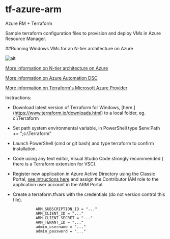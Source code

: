 # tf-azure-arm
Azure RM + Terraform

Sample terraform configuration files to provision and deploy  VMs in Azure Resource Manager.

##Running Windows VMs for an N-tier architecture on Azure

![alt](https://docs.microsoft.com/en-us/azure/guidance/media/blueprints/compute-n-tier.png)

[More information on N-tier architecture on Azure](https://docs.microsoft.com/en-us/azure/guidance/guidance-compute-n-tier-vm)

[More information on Azure Automation DSC](https://docs.microsoft.com/en-us/azure/automation/automation-dsc-getting-started)

[More information on Terraform's Microsoft Azure Provider](https://www.terraform.io/docs/providers/azurerm/index.html)

Instructions:
* Download latest version of Terraform for Windows, [here.] (https://www.terraform.io/downloads.html) to a local folder, eg. c:\Terraform
* Set path system environmental variable, in PowerShell type $env:Path += ";c:\Terraform"
* Launch PowerShell (cmd or git bash) and type terraform to confirm installation.
* Code using any text editor, Visual Studio Code strongly recommended ( there is a Terraform extension for VSC).
* Register new application in Azure Active Directory using the Classic Portal, [see intructions here](https://www.terraform.io/docs/providers/azurerm/index.html) and assign the Contributor IAM role to the application user account in the ARM Portal.
* Create a terraform.tfvars with the credentials (do not version control this file).  

                ARM_SUBSCRIPTION_ID = "..."  
                ARM_CLIENT_ID = "..."  
                ARM_CLIENT_SECRET = "..."  
                ARM_TENANT_ID = "..."  
                admin_username = "..."  
                admin_password = "..."  

